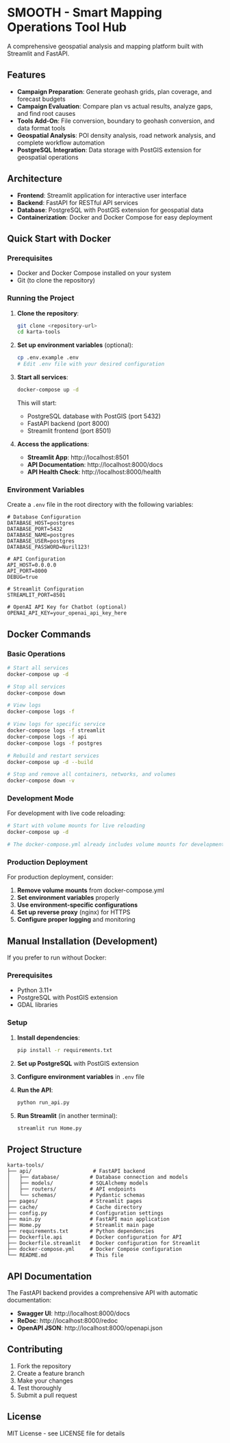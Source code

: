 # SMOOTH - Smart Mapping Operations Tool Hub

A comprehensive geospatial analysis and mapping platform built with Streamlit and FastAPI.

## Features

- **Campaign Preparation**: Generate geohash grids, plan coverage, and forecast budgets
- **Campaign Evaluation**: Compare plan vs actual results, analyze gaps, and find root causes
- **Tools Add-On**: File conversion, boundary to geohash conversion, and data format tools
- **Geospatial Analysis**: POI density analysis, road network analysis, and complete workflow automation
- **PostgreSQL Integration**: Data storage with PostGIS extension for geospatial operations

## Architecture

- **Frontend**: Streamlit application for interactive user interface
- **Backend**: FastAPI for RESTful API services
- **Database**: PostgreSQL with PostGIS extension for geospatial data
- **Containerization**: Docker and Docker Compose for easy deployment

## Quick Start with Docker

### Prerequisites

- Docker and Docker Compose installed on your system
- Git (to clone the repository)

### Running the Project

1. **Clone the repository**:
   ```bash
   git clone <repository-url>
   cd karta-tools
   ```

2. **Set up environment variables** (optional):
   ```bash
   cp .env.example .env
   # Edit .env file with your desired configuration
   ```

3. **Start all services**:
   ```bash
   docker-compose up -d
   ```

   This will start:
   - PostgreSQL database with PostGIS (port 5432)
   - FastAPI backend (port 8000)
   - Streamlit frontend (port 8501)

4. **Access the applications**:
   - **Streamlit App**: http://localhost:8501
   - **API Documentation**: http://localhost:8000/docs
   - **API Health Check**: http://localhost:8000/health

### Environment Variables

Create a `.env` file in the root directory with the following variables:

```env
# Database Configuration
DATABASE_HOST=postgres
DATABASE_PORT=5432
DATABASE_NAME=postgres
DATABASE_USER=postgres
DATABASE_PASSWORD=Nuril123!

# API Configuration
API_HOST=0.0.0.0
API_PORT=8000
DEBUG=true

# Streamlit Configuration
STREAMLIT_PORT=8501

# OpenAI API Key for Chatbot (optional)
OPENAI_API_KEY=your_openai_api_key_here
```

## Docker Commands

### Basic Operations

```bash
# Start all services
docker-compose up -d

# Stop all services
docker-compose down

# View logs
docker-compose logs -f

# View logs for specific service
docker-compose logs -f streamlit
docker-compose logs -f api
docker-compose logs -f postgres

# Rebuild and restart services
docker-compose up -d --build

# Stop and remove all containers, networks, and volumes
docker-compose down -v
```

### Development Mode

For development with live code reloading:

```bash
# Start with volume mounts for live reloading
docker-compose up -d

# The docker-compose.yml already includes volume mounts for development
```

### Production Deployment

For production deployment, consider:

1. **Remove volume mounts** from docker-compose.yml
2. **Set environment variables** properly
3. **Use environment-specific configurations**
4. **Set up reverse proxy** (nginx) for HTTPS
5. **Configure proper logging** and monitoring

## Manual Installation (Development)

If you prefer to run without Docker:

### Prerequisites

- Python 3.11+
- PostgreSQL with PostGIS extension
- GDAL libraries

### Setup

1. **Install dependencies**:
   ```bash
   pip install -r requirements.txt
   ```

2. **Set up PostgreSQL** with PostGIS extension

3. **Configure environment variables** in `.env` file

4. **Run the API**:
   ```bash
   python run_api.py
   ```

5. **Run Streamlit** (in another terminal):
   ```bash
   streamlit run Home.py
   ```

## Project Structure

```
karta-tools/
├── api/                    # FastAPI backend
│   ├── database/          # Database connection and models
│   ├── models/            # SQLAlchemy models
│   ├── routers/           # API endpoints
│   └── schemas/           # Pydantic schemas
├── pages/                 # Streamlit pages
├── cache/                 # Cache directory
├── config.py              # Configuration settings
├── main.py                # FastAPI main application
├── Home.py                # Streamlit main page
├── requirements.txt       # Python dependencies
├── Dockerfile.api         # Docker configuration for API
├── Dockerfile.streamlit   # Docker configuration for Streamlit
├── docker-compose.yml     # Docker Compose configuration
└── README.md              # This file
```

## API Documentation

The FastAPI backend provides a comprehensive API with automatic documentation:

- **Swagger UI**: http://localhost:8000/docs
- **ReDoc**: http://localhost:8000/redoc
- **OpenAPI JSON**: http://localhost:8000/openapi.json

## Contributing

1. Fork the repository
2. Create a feature branch
3. Make your changes
4. Test thoroughly
5. Submit a pull request

## License

MIT License - see LICENSE file for details
